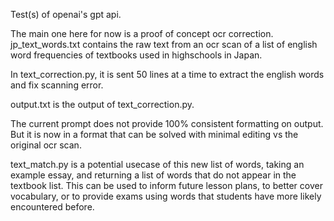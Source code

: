 Test(s) of openai's gpt api.

The main one here for now is a proof of concept ocr correction.
jp_text_words.txt contains the raw text from an ocr scan of a list of english word frequencies of textbooks used in highschools in Japan.

In text_correction.py, it is sent 50 lines at a time to extract the english words and fix scanning error.

output.txt is the output of text_correction.py. 

The current prompt does not provide 100% consistent formatting on output. But it is now in a format that can be solved with minimal editing vs the original ocr scan.

text_match.py is a potential usecase of this new list of words, taking an example essay, and returning a list of words that do not appear in the textbook list. This can be used to inform future lesson plans, to better cover vocabulary, or to provide exams using words that students have more likely encountered before.